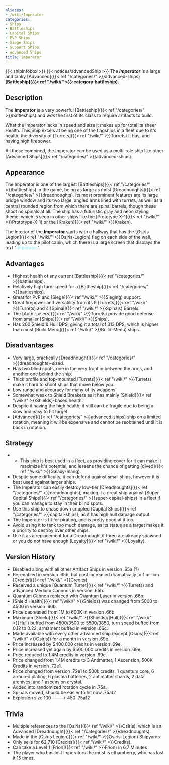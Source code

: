 ```yaml
---
aliases:
- /wiki/Imperator
categories:
- Ships
- Battleships
- Capital Ships
- PVP Ships
- Siege Ships
- Support Ships
- Advanced Ships
title: Imperator
---
```


{{< shipInfobox >}} {{< notices/advancedShip >}} The **_Imperator_** is a large and tanky [Advanced]({{< ref "/categories/" >}}advanced-ships) **[Battleship]({{< ref "/wiki/" >}}:category:battleship)**. 

## Description

The **Imperator** is a very powerful [Battleship]({{< ref "/categories/" >}}battleships) and _was_ the first of its class to require artifacts to build.

What the Imperator lacks in speed and size it makes up for total its sheer Health. This Ship excels at being one of the flagships in a fleet due to it's health, the diversity of [Turrets]({{< ref "/wiki/" >}}Turrets) it has, and having high firepower.

All these combined, the Imperator can be used as a multi-role ship like other [Advanced Ships]({{< ref "/categories/" >}}advanced-ships).

## Appearance

The Imperator is one of the largest [Battleships]({{< ref "/categories/" >}}battleships) in the game, being as large as most [Dreadnoughts]({{< ref "/categories/" >}}dreadnoughts). Its most prominent features are its large bridge window and its two large, angled arms lined with turrets, as well as a central rounded region from which there are spinal barrels, though these shoot no spinals at all. The ship has a futuristic gray and neon styling theme, which is seen in other ships like the [Prototype X-1]({{< ref "/wiki/" >}}Prototype-X-1) or the [Kraken]({{< ref "/wiki/" >}}Kraken).

The Interior of the **Imperator** starts with a hallway that has the [Osiris Legion]({{< ref "/wiki/" >}}Osiris-Legion) flag on each side of the wall, leading up to the pilot cabin, which there is a large screen that displays the text "<span style="color:#aef2fe">**Imperator**</span>".

## Advantages

- Highest health of any current [Battleship]({{< ref "/categories/" >}}battleships).
- Relatively high turn-speed for a [Battleship]({{< ref "/categories/" >}}battleships).
- Great for PvP and [Siege]({{< ref "/wiki/" >}}Sieging) support.
- Great firepower and versatility from its 9 [Turrets]({{< ref "/wiki/" >}}Turrets) and 4 [Spinal]({{< ref "/wiki/" >}}Spinals) Barrels.
- The [Auto-Lasers]({{< ref "/wiki/" >}}Turrets) provide good defense from smaller [Ships]({{< ref "/wiki/" >}}Ships).
- Has 200 Shield & Hull DPS, giving it a total of 313 DPS, which is higher than most [Build Menu]({{< ref "/wiki/" >}}Build-Menu) ships.

## Disadvantages

- Very large, practically [Dreadnought]({{< ref "/categories/" >}}dreadnoughts)-sized.
- Has two blind spots, one in the very front in between the arms, and another one behind the ship.
- Thick profile and top-mounted [Turrets]({{< ref "/wiki/" >}}Turrets) make it hard to shoot ships that move below you.
- Low range and accuracy for many of its weapons.
- Somewhat weak to Shield Breakers as it has mainly [Shield]({{< ref "/wiki/" >}}Shields)-based health.
- Despite it having the high health, it still can be fragile due to being a slow and easy to hit target.
- [Advanced]({{< ref "/categories/" >}}advanced-ships) ship on a limited rotation, meaning it will be expensive and cannot be reobtained until it is back in rotation.

## Strategy

- - This ship is best used in a fleet, as providing cover for it can make it maximize it's potential, and lessens the chance of getting [dived]({{< ref "/wiki/" >}}Galaxy-Slang).
- Despite some difficulty, it can defend against small ships, however it is best used against larger ships.
- The Imperator can easily destroy low-tier [Dreadnoughts]({{< ref "/categories/" >}}dreadnoughts), making it a great ship against [Super Capital Ships]({{< ref "/categories/" >}}super-capital-ships) in a fleet if you can manage to stay in their blind spots.
- Use this ship to chase down crippled [Capital Ships]({{< ref "/categories/" >}}capital-ships), as it has high hull damage output.
- The Imperator is fit for pirating, and is pretty good at it too.
- Avoid using it to tank too much damage, as its status as a target makes it a priority to destroy over other ships.
- Use it as a replacement for a Dreadnought if three are already spawned or you do not have enough [Loyalty]({{< ref "/wiki/" >}}Loyalty).

## Version History 

- Disabled along with all other Artifact Ships in version .65a (?)
- Re-enabled in version .65b, but cost increased dramatically to 1 million [Credits]({{< ref "/wiki/" >}}Credits).
- Received a unique [Quantum Turret]({{< ref "/wiki/" >}}Turrets) and advanced Medium Cannons in version .65b.
- Quantum Cannon replaced with Quantum Laser in version .66b.
- [Shield Health]({{< ref "/wiki/" >}}Shields) was changed from 5000 to 4500 in version .66b.
- Price decreased from 1M to 600K in version .66b
- Maximum [Shield]({{< ref "/wiki/" >}}Shields)/[Hull]({{< ref "/wiki/" >}}Hull) buffed from 4500/3500 to 5500/3850, turn speed buffed from 0.12 to 0.22, armament buffed in version .66c.
- Made available with every other advanced ship (except [Osiris]({{< ref "/wiki/" >}}Osiris)) for a month in version .69e.
- Price increased by $400,000 credits in version .69e.
- Price increased yet again by $500,000 credits in version .69e.
- Price reduced to 1.4M credits in version .69e.
- Price changed from 1.4M credits to 3 Antimatter, 1 Ascension, 500K Credits in version .72e1.
- Price changed from version .72e1 to 500k credits, 1 quantum core, 6 armored plating, 6 plasma batteries, 2 antimatter shards, 2 data archives, and 1 ascension crystal.
- Added into randomized rotation cycle in .75a.
- Spinals moved, should be easier to hit now .75a12
- Explosion size 100 ----> 450 .75a12

## Trivia

- Multiple references to the [Osiris]({{< ref "/wiki/" >}}Osiris), which is an Advanced [Dreadnought]({{< ref "/categories/" >}}dreadnoughts).
- Made in the [Osiris Legion]({{< ref "/wiki/" >}}Osiris-Legion) Shipyards.
- Only sells for 62,710 [Credits]({{< ref "/wiki/" >}}Credits).
- Can take a Level 1 [Frion]({{< ref "/wiki/" >}}Frion) in 6.7 Minutes
- The player who has lost Imperators the most is ethamberry, who has lost it 15 times.